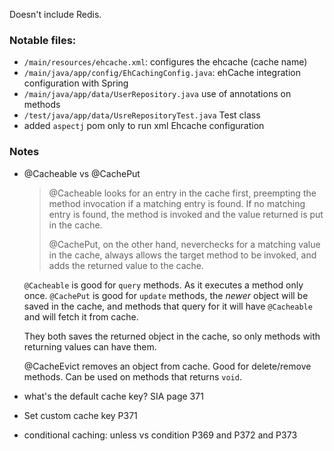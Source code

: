 Doesn't include Redis.

### Notable files:

- `/main/resources/ehcache.xml`: configures the ehcache (cache name)
- `/main/java/app/config/EhCachingConfig.java`: ehCache integration configuration with Spring
- `/main/java/app/data/UserRepository.java` use of annotations on methods
- `/test/java/app/data/UsreRepositoryTest.java` Test class
- added `aspectj` pom only to run xml Ehcache configuration

### Notes

- @Cacheable vs @CachePut

  > @Cacheable looks for an entry in the cache first, preempting the method invocation if a matching entry is found. If no matching entry is found, the method is invoked and the value returned is put in the cache. 
  >
  > @CachePut, on the other hand, neverchecks for a matching value in the cache, always allows the target method to be invoked, and adds the returned value to the cache. 

  `@Cacheable` is good for `query` methods. As it executes a method only once. `@CachePut` is good for `update` methods, the *newer* object will be saved in the cache, and methods that query for it will have `@Cacheable` and will fetch it from cache.

  They both saves the returned object in the cache, so only methods with returning values can have them.

  @CacheEvict removes an object from cache. Good for delete/remove methods. Can be used on methods that returns `void`. 

- what's the default cache key? SIA page 371

- Set custom cache key P371

- conditional caching: unless vs condition P369 and P372 and P373